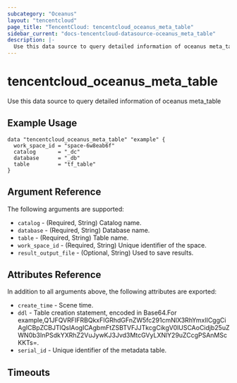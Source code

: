 ```yaml
---
subcategory: "Oceanus"
layout: "tencentcloud"
page_title: "TencentCloud: tencentcloud_oceanus_meta_table"
sidebar_current: "docs-tencentcloud-datasource-oceanus_meta_table"
description: |-
  Use this data source to query detailed information of oceanus meta_table
---
```


# tencentcloud_oceanus_meta_table

Use this data source to query detailed information of oceanus meta_table

## Example Usage

```hcl
data "tencentcloud_oceanus_meta_table" "example" {
  work_space_id = "space-6w8eab6f"
  catalog       = "_dc"
  database      = "_db"
  table         = "tf_table"
}
```

## Argument Reference

The following arguments are supported:

* `catalog` - (Required, String) Catalog name.
* `database` - (Required, String) Database name.
* `table` - (Required, String) Table name.
* `work_space_id` - (Required, String) Unique identifier of the space.
* `result_output_file` - (Optional, String) Used to save results.

## Attributes Reference

In addition to all arguments above, the following attributes are exported:

* `create_time` - Scene time.
* `ddl` - Table creation statement, encoded in Base64.For example,Q1JFQVRFIFRBQkxFIGRhdGFnZW5fc291cmNlX3RhYmxlICggCiAgICBpZCBJTlQsIAogICAgbmFtZSBTVFJJTkcgCikgV0lUSCAoCidjb25uZWN0b3InPSdkYXRhZ2VuJywKJ3Jvd3MtcGVyLXNlY29uZCcgPSAnMScKKTs=.
* `serial_id` - Unique identifier of the metadata table.


## Timeouts

<no value>


